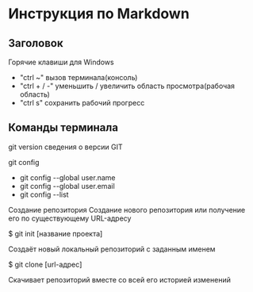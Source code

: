 # Инструкция по Markdown
## Заголовок
Горячие клавиши для Windows 

* "ctrl ~" вызов терминала(консоль)
* "ctrl + / -" уменьшить / увеличить область просмотра(рабочая область)
* "ctrl s" сохранить рабочий прогресс 

## Команды терминала

git version сведения о версии GIT

git config 

* git config --global user.name 
* git config --global user.email
* git config --list

Создание репозитория
Создание нового репозитория или получение его по существующему URL-адресу

$ git init [название проекта]

Создаёт новый локальный репозиторий с заданным именем

$ git clone [url-адрес]

Скачивает репозиторий вместе со всей его историей изменений